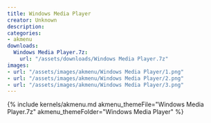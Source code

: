 ```yaml
---
title: Windows Media Player
creator: Unknown
description: 
categories:
- akmenu
downloads:
  Windows Media Player.7z:
    url: "/assets/downloads/Windows Media Player.7z"
images:
- url: "/assets/images/akmenu/Windows Media Player/1.png"
- url: "/assets/images/akmenu/Windows Media Player/2.png"
- url: "/assets/images/akmenu/Windows Media Player/3.png"
---
```


{% include kernels/akmenu.md akmenu_themeFile="Windows Media Player.7z" akmenu_themeFolder="Windows Media Player" %}
